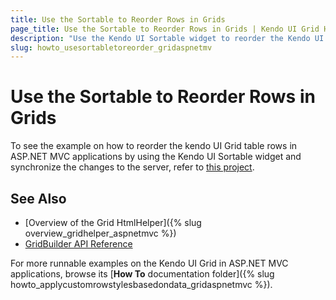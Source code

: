```yaml
---
title: Use the Sortable to Reorder Rows in Grids
page_title: Use the Sortable to Reorder Rows in Grids | Kendo UI Grid HtmlHelper
description: "Use the Kendo UI Sortable widget to reorder the Kendo UI Grid rows."
slug: howto_usesortabletoreorder_gridaspnetmv
---
```


# Use the Sortable to Reorder Rows in Grids

To see the example on how to reorder the kendo UI Grid table rows in ASP.NET MVC applications by using the Kendo UI Sortable widget and synchronize the changes to the server, refer to [this project](https://github.com/telerik/ui-for-aspnet-mvc-examples/tree/master/grid/grid-reorder-table-rows-using-sortable).

## See Also

* [Overview of the Grid HtmlHelper]({% slug overview_gridhelper_aspnetmvc %})
* [GridBuilder API Reference](/api/Kendo.Mvc.UI.Fluent/GridBuilder)

For more runnable examples on the Kendo UI Grid in ASP.NET MVC applications, browse its [**How To** documentation folder]({% slug howto_applycustomrowstylesbasedondata_gridaspnetmvc %}).
